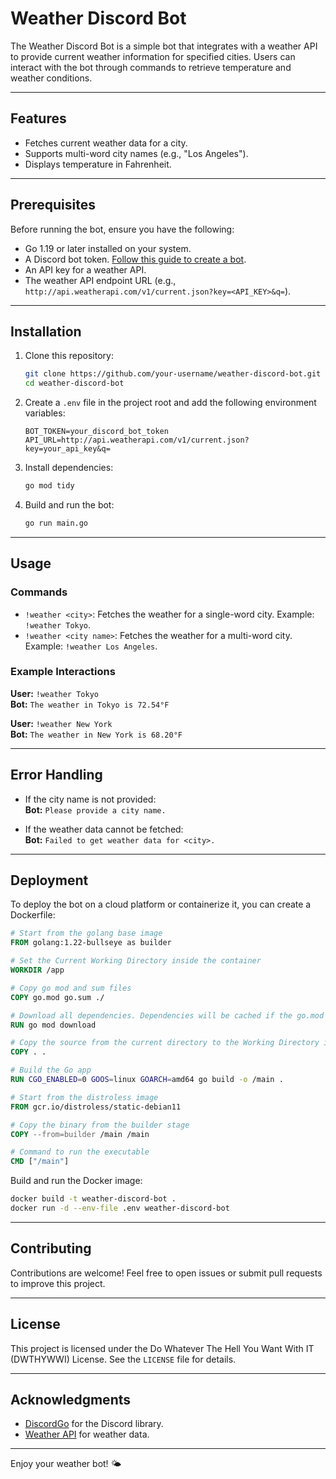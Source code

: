 # Weather Discord Bot

The Weather Discord Bot is a simple bot that integrates with a weather API to provide current weather information for specified cities. Users can interact with the bot through commands to retrieve temperature and weather conditions.

---

## Features

- Fetches current weather data for a city.
- Supports multi-word city names (e.g., "Los Angeles").
- Displays temperature in Fahrenheit.

---

## Prerequisites

Before running the bot, ensure you have the following:

- Go 1.19 or later installed on your system.
- A Discord bot token. [Follow this guide to create a bot](https://discord.com/developers/applications).
- An API key for a weather API.
- The weather API endpoint URL (e.g., `http://api.weatherapi.com/v1/current.json?key=<API_KEY>&q=`).

---

## Installation

1. Clone this repository:

   ```bash
   git clone https://github.com/your-username/weather-discord-bot.git
   cd weather-discord-bot
   ```

2. Create a `.env` file in the project root and add the following environment variables:

   ```env
   BOT_TOKEN=your_discord_bot_token
   API_URL=http://api.weatherapi.com/v1/current.json?key=your_api_key&q=
   ```

3. Install dependencies:

   ```bash
   go mod tidy
   ```

4. Build and run the bot:

   ```bash
   go run main.go
   ```

---

## Usage

### Commands

- `!weather <city>`: Fetches the weather for a single-word city. Example: `!weather Tokyo`.
- `!weather <city name>`: Fetches the weather for a multi-word city. Example: `!weather Los Angeles`.

### Example Interactions

**User:** `!weather Tokyo`  
**Bot:** `The weather in Tokyo is 72.54°F`

**User:** `!weather New York`  
**Bot:** `The weather in New York is 68.20°F`

---

## Error Handling

- If the city name is not provided:  
  **Bot:** `Please provide a city name.`

- If the weather data cannot be fetched:  
  **Bot:** `Failed to get weather data for <city>.`

---

## Deployment

To deploy the bot on a cloud platform or containerize it, you can create a Dockerfile:

```dockerfile
# Start from the golang base image
FROM golang:1.22-bullseye as builder

# Set the Current Working Directory inside the container
WORKDIR /app

# Copy go mod and sum files
COPY go.mod go.sum ./

# Download all dependencies. Dependencies will be cached if the go.mod and go.sum files are not changed
RUN go mod download

# Copy the source from the current directory to the Working Directory inside the container
COPY . .

# Build the Go app
RUN CGO_ENABLED=0 GOOS=linux GOARCH=amd64 go build -o /main .

# Start from the distroless image
FROM gcr.io/distroless/static-debian11

# Copy the binary from the builder stage
COPY --from=builder /main /main

# Command to run the executable
CMD ["/main"]
```

Build and run the Docker image:

```bash
docker build -t weather-discord-bot .
docker run -d --env-file .env weather-discord-bot
```

---

## Contributing

Contributions are welcome! Feel free to open issues or submit pull requests to improve this project.

---

## License

This project is licensed under the Do Whatever The Hell You Want With IT (DWTHYWWI) License. See the `LICENSE` file for details.

---

## Acknowledgments

- [DiscordGo](https://github.com/bwmarrin/discordgo) for the Discord library.
- [Weather API](https://www.weatherapi.com/) for weather data.

--- 

Enjoy your weather bot! 🌤️
